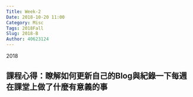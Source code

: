 ```yaml
---
Title: Week-2
Date: 2018-10-20 11:00
Category: Misc
Tags: 2018Fall
Slug: 2018-B
Author: 40623124
---
```


2018
<!-- PELICAN_END_SUMMARY -->

課程心得：瞭解如何更新自己的Blog與紀錄一下每週在課堂上做了什麼有意義的事
----

